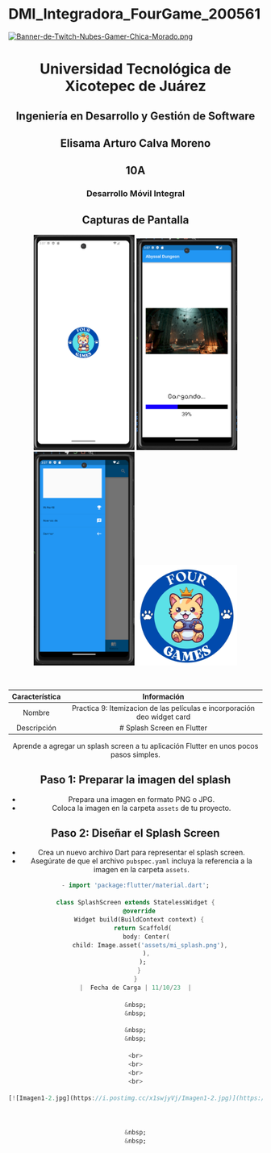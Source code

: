 # DMI_Integradora_FourGame_200561

[![Banner-de-Twitch-Nubes-Gamer-Chica-Morado.png](https://i.postimg.cc/15q3LFXF/Banner-de-Twitch-Nubes-Gamer-Chica-Morado.png)](https://postimg.cc/MvzwBvyZ)

<div align="center">
  
# Universidad Tecnológica de Xicotepec de Juárez


## Ingeniería en Desarrollo y Gestión de Software
## Elisama Arturo Calva Moreno
## 10A
### Desarrollo Móvil Integral


## Capturas de Pantalla
<p align="center">
  <img src="https://github.com/ElisamaCalva/DMI_Integradora_FourGame/blob/main/FrontEnd/App/Flutter-app/abyssal_dungeon/assets/cap1.png" width="200" alt="Captura de Pantalla 1">
  <img src="https://github.com/ElisamaCalva/DMI_Integradora_FourGame/blob/main/FrontEnd/App/Flutter-app/abyssal_dungeon/assets/cap2.png" width="200" alt="Captura de Pantalla 2">
  <img src="https://github.com/ElisamaCalva/DMI_Integradora_FourGame/blob/main/FrontEnd/App/Flutter-app/abyssal_dungeon/assets/cap3.png" width="200" alt="Captura de Pantalla 3">
  <img src="https://github.com/ElisamaCalva/DMI_Integradora_FourGame/blob/main/FrontEnd/App/Flutter-app/abyssal_dungeon/assets/logo.png" width="200" alt="Captura de Pantalla 4">
</p>



&nbsp;
&nbsp;


|  Característica |  Información |
| :------------: | :------------: |
| Nombre  |  Practica 9: Itemizacion de las películas e incorporación deo widget card |
| Descripción  | # Splash Screen en Flutter

Aprende a agregar un splash screen a tu aplicación Flutter en unos pocos pasos simples.

## Paso 1: Preparar la imagen del splash

- Prepara una imagen en formato PNG o JPG.
- Coloca la imagen en la carpeta `assets` de tu proyecto.

## Paso 2: Diseñar el Splash Screen

- Crea un nuevo archivo Dart para representar el splash screen.
- Asegúrate de que el archivo `pubspec.yaml` incluya la referencia a la imagen en la carpeta `assets`.

```dart
- import 'package:flutter/material.dart';

class SplashScreen extends StatelessWidget {
  @override
  Widget build(BuildContext context) {
    return Scaffold(
      body: Center(
        child: Image.asset('assets/mi_splash.png'),
      ),
    );
  }
}
|  Fecha de Carga | 11/10/23  |

&nbsp;
&nbsp;

&nbsp;
&nbsp;

<br>
<br>
<br>
<br>

[![Imagen1-2.jpg](https://i.postimg.cc/x1swjyVj/Imagen1-2.jpg)](https://postimg.cc/0zwWcSNh)



&nbsp;
&nbsp;

